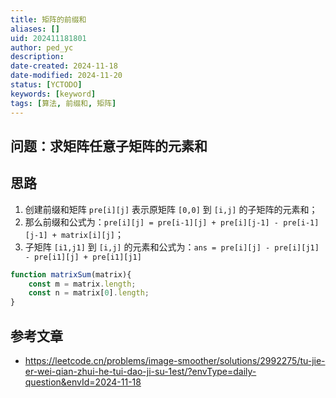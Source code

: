 ```yaml
---
title: 矩阵的前缀和
aliases: []
uid: 202411181801
author: ped_yc
description: 
date-created: 2024-11-18
date-modified: 2024-11-20
status: [YCTODO]
keywords: [keyword]
tags: [算法, 前缀和, 矩阵]
---
```


## 问题：求矩阵任意子矩阵的元素和

## 思路

1. 创建前缀和矩阵 `pre[i][j]` 表示原矩阵 `[0,0]` 到 `[i,j]` 的子矩阵的元素和；
2. 那么前缀和公式为：`pre[i][j] = pre[i-1][j] + pre[i][j-1] - pre[i-1][j-1] + matrix[i][j]`；
3. 子矩阵 `[i1,j1]` 到 `[i,j]` 的元素和公式为：`ans = pre[i][j] - pre[i][j1] - pre[i1][j] + pre[i1][j1]`

```javascript
function matrixSum(matrix){
	const m = matrix.length;
	const n = matrix[0].length;
}
```

## 参考文章

- https://leetcode.cn/problems/image-smoother/solutions/2992275/tu-jie-er-wei-qian-zhui-he-tui-dao-ji-su-1est/?envType=daily-question&envId=2024-11-18
